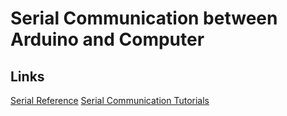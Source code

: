 # Serial Communication between Arduino and Computer

## Links
[Serial Reference](https://www.arduino.cc/en/Reference/Serial)
[Serial Communication Tutorials](http://playground.arduino.cc/Main/InterfacingWithHardware#Communication)

